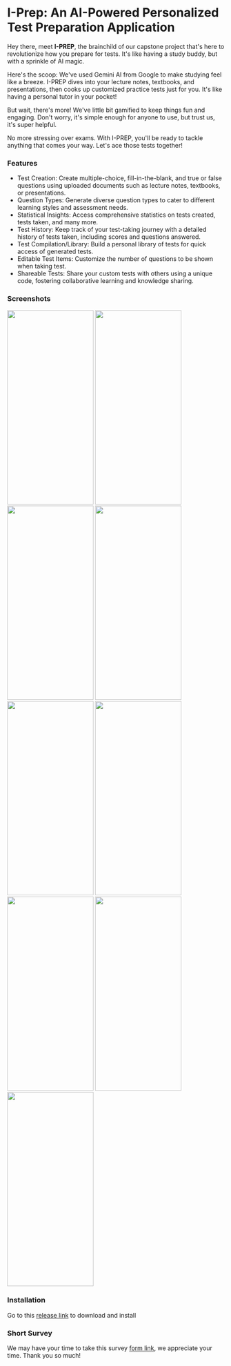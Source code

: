 <h1>I-Prep: An AI-Powered Personalized Test Preparation Application</h1>

Hey there, meet **I-PREP**, the brainchild of our capstone project that's here to revolutionize how you prepare for tests. It's like having a study buddy, but with a sprinkle of AI magic.

Here's the scoop: We've used Gemini AI from Google to make studying feel like a breeze. I-PREP dives into your lecture notes, textbooks, and presentations, then cooks up customized practice tests just for you. It's like having a personal tutor in your pocket!

But wait, there's more! We've little bit gamified to keep things fun and engaging. Don't worry, it's simple enough for anyone to use, but trust us, it's super helpful.

No more stressing over exams. With I-PREP, you'll be ready to tackle anything that comes your way. Let's ace those tests together!

<h3>Features</h3>

<ul>
  <li>Test Creation: Create multiple-choice, fill-in-the-blank, and true or false questions using uploaded documents such as lecture notes, textbooks, or presentations.</li>
  <li>Question Types: Generate diverse question types to cater to different learning styles and assessment needs.</li>
  <li>Statistical Insights: Access comprehensive statistics on tests created, tests taken, and many more.</li>
  <li>Test History: Keep track of your test-taking journey with a detailed history of tests taken, including scores and questions answered.</li>
  <li>Test Compilation/Library: Build a personal library of tests for quick access of generated tests.</li>
  <li>Editable Test Items: Customize the number of questions to be shown when taking test.</li>
  <li>Shareable Tests: Share your custom tests with others using a unique code, fostering collaborative learning and knowledge sharing.</li>
</ul>

<h3>Screenshots</h3>

<img src="https://github.com/Randomboiii03/I-Prep/assets/113816315/94280f7a-9a34-4582-94a1-afa5140842b7" width="200" height="450">
<img src="https://github.com/Randomboiii03/I-Prep/assets/113816315/f21cbab0-fe88-4d05-8a16-805046b3ce4a" width="200" height="450">
<img src="https://github.com/Randomboiii03/I-Prep/assets/113816315/89b6dc32-af53-4bca-a4ec-d8bd0243c5e6" width="200" height="450">
<img src="https://github.com/Randomboiii03/I-Prep/assets/113816315/9cfee452-7dcc-4815-b44e-90038ac69a67" width="200" height="450">
<img src="https://github.com/Randomboiii03/I-Prep/assets/113816315/4dcfd042-1973-4978-ab4c-ac6b799f5f96" width="200" height="450">
<img src="https://github.com/Randomboiii03/I-Prep/assets/113816315/3df0b280-eb3c-4e52-b672-d8e9f7204260" width="200" height="450">
<img src="https://github.com/Randomboiii03/I-Prep/assets/113816315/1e76645d-9ee8-4626-bf6b-ed580dbbeee9" width="200" height="450">
<img src="https://github.com/Randomboiii03/I-Prep/assets/113816315/09551df2-a15e-4473-8b80-9976b148bb83" width="200" height="450">
<img src="https://github.com/Randomboiii03/I-Prep/assets/113816315/d3f1b90b-0a03-4793-b957-107c7f825524" width="200" height="450">

<h3>Installation</h3>

Go to this [release link](https://github.com/Randomboiii03/I-Prep/releases) to download and install

<h3>Short Survey</h3>

We may have your time to take this survey [form link](https://forms.gle/W1ePkYugrbFVfbUK6), we appreciate your time. Thank you so much!
